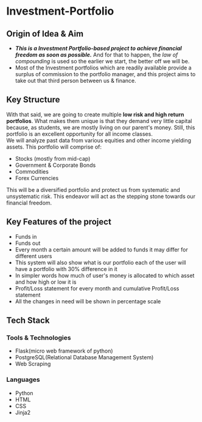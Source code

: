 # Investment-Portfolio
## Origin of Idea & Aim
- ***This is a Investment Portfolio-based project to achieve financial freedom as soon as possible.*** And for that to happen, the *law of compounding* is used so the earlier we start, the better off we will be.<br>
- Most of the Investment portfolios which are readily available provide a surplus of commission to the portfolio manager, and this project aims to take out that third person between us & finance.<br>

## Key Structure
With that said, we are going to create multiple **low risk and high return portfolios**. What makes them unique is that they demand very little capital because, as students, we are mostly living on our parent's money. Still, this portfolio is an excellent opportunity for all income classes.<br>
We will analyze past data from various equities and other income yielding assets. This portfolio will comprise of:
- Stocks (mostly from mid-cap)
- Government & Corporate Bonds
- Commodities
- Forex Currencies

This will be a diversified portfolio and protect us from systematic and unsystematic risk. This endeavor will act as the stepping stone towards our financial freedom.

## Key Features of the project
- Funds in
- Funds out
- Every month a certain amount will be added to funds it may differ for different users
- This system will also show what is our portfolio each of the user will have a portfolio with 30% difference in it
- In simpler words how much of user's money is allocated to which asset and how high or low it is
- Profit/Loss statement for every month and cumulative Profit/Loss statement
- All the changes in need will be shown in percentage scale

## Tech Stack
### Tools & Technologies
- Flask(micro web framework of python)
- PostgreSQL(Relational Database Management System)
- Web Scraping

### Languages
- Python
- HTML
- CSS
- Jinja2
